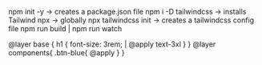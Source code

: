 npm init -y -> creates a package.json file
npm i -D tailwindcss -> installs Tailwind
npx -> globally
npx tailwindcss init -> creates a tailwindcss config file
npm run build | npm run watch

@layer base {
    h1 {
        font-size: 3rem; | @apply text-3xl
    }
}
@layer components{
    .btn-blue{
        @apply 
    }
}